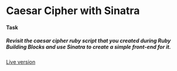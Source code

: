 # Caesar Cipher with Sinatra

#### Task

##### Revisit the caesar cipher ruby script that you created during Ruby Building Blocks and use Sinatra to create a simple front-end for it.

[Live version](https://sinatracaesarcipher.herokuapp.com/)

